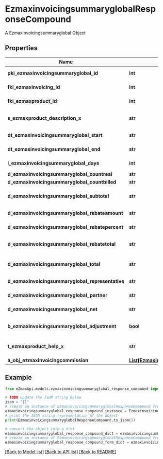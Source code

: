 # EzmaxinvoicingsummaryglobalResponseCompound

A Ezmaxinvoicingsummaryglobal Object

## Properties

Name | Type | Description | Notes
------------ | ------------- | ------------- | -------------
**pki_ezmaxinvoicingsummaryglobal_id** | **int** | The unique ID of the Ezmaxinvoicingsummaryglobal | [optional] 
**fki_ezmaxinvoicing_id** | **int** | The unique ID of the Ezmaxinvoicing | [optional] 
**fki_ezmaxproduct_id** | **int** | The unique ID of the Ezmaxproduct | 
**s_ezmaxproduct_description_x** | **str** | The description of the Ezmaxproduct in the language of the requester | 
**dt_ezmaxinvoicingsummaryglobal_start** | **str** | The start date for the Ezmaxinvoicingsummaryglobal | 
**dt_ezmaxinvoicingsummaryglobal_end** | **str** | The end date for the Ezmaxinvoicingsummaryglobal | 
**i_ezmaxinvoicingsummaryglobal_days** | **int** | The number of days for the Ezmaxinvoicingsummaryglobal | 
**d_ezmaxinvoicingsummaryglobal_countreal** | **str** | The count item calculated | 
**d_ezmaxinvoicingsummaryglobal_countbilled** | **str** | The count item billed | 
**d_ezmaxinvoicingsummaryglobal_subtotal** | **str** | The Ezmaxinvoicingsummaryglobal subtotal | 
**d_ezmaxinvoicingsummaryglobal_rebateamount** | **str** | The rebate amount for the Ezmaxinvoicingsummaryglobal | 
**d_ezmaxinvoicingsummaryglobal_rebatepercent** | **str** | The rebate percentage of the Ezmaxinvoicingsummaryglobal | 
**d_ezmaxinvoicingsummaryglobal_rebatetotal** | **str** | The rebate amount total for the Ezmaxinvoicingsummaryglobal | 
**d_ezmaxinvoicingsummaryglobal_total** | **str** | The Ezmaxinvoicingsummaryglobal total | 
**d_ezmaxinvoicingsummaryglobal_representative** | **str** | The amount of commission for the representative | [optional] 
**d_ezmaxinvoicingsummaryglobal_partner** | **str** | The amount of commission for the partner | [optional] 
**d_ezmaxinvoicingsummaryglobal_net** | **str** | The net amount of the Ezmaxinvoicingsummaryglobal | [optional] 
**b_ezmaxinvoicingsummaryglobal_adjustment** | **bool** | Whether it is adjustment for the Ezmaxinvoicingsummaryglobal | 
**t_ezmaxproduct_help_x** | **str** | The help message of the Ezmaxproduct in the language of the requester | 
**a_obj_ezmaxinvoicingcommission** | [**List[EzmaxinvoicingcommissionResponseCompound]**](EzmaxinvoicingcommissionResponseCompound.md) |  | [optional] 

## Example

```python
from eZmaxApi.models.ezmaxinvoicingsummaryglobal_response_compound import EzmaxinvoicingsummaryglobalResponseCompound

# TODO update the JSON string below
json = "{}"
# create an instance of EzmaxinvoicingsummaryglobalResponseCompound from a JSON string
ezmaxinvoicingsummaryglobal_response_compound_instance = EzmaxinvoicingsummaryglobalResponseCompound.from_json(json)
# print the JSON string representation of the object
print(EzmaxinvoicingsummaryglobalResponseCompound.to_json())

# convert the object into a dict
ezmaxinvoicingsummaryglobal_response_compound_dict = ezmaxinvoicingsummaryglobal_response_compound_instance.to_dict()
# create an instance of EzmaxinvoicingsummaryglobalResponseCompound from a dict
ezmaxinvoicingsummaryglobal_response_compound_form_dict = ezmaxinvoicingsummaryglobal_response_compound.from_dict(ezmaxinvoicingsummaryglobal_response_compound_dict)
```
[[Back to Model list]](../README.md#documentation-for-models) [[Back to API list]](../README.md#documentation-for-api-endpoints) [[Back to README]](../README.md)


